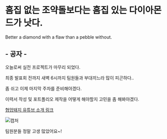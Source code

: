 # 흠집 없는 조약돌보다는 흠집 있는 다이아몬드가 낫다.

Better a diamond with a flaw than a pebble without.

## - 공자 -

오늘로써 실전 프로젝트가 마무리 되었다.

최종 발표회 전까지 새벽 6시까지 팀원들과 부대끼느라 많이 피곤하다..

좀 쉬고 이제 마지막 주차를 준비해야겠다.

이력서 작성 및 포트폴리오 제작을 어떻게 해야할지 고민을 좀 해봐야겠다.

[협업돼지 유튜브 소개 링크](https://www.youtube.com/watch?v=-qO8y7FdwMo)

![캡처](https://user-images.githubusercontent.com/85468215/132094937-a94bc75e-de07-4c99-b7d5-3b0875a8dafa.PNG)


팀원분들 정말 고생 많았어요~!
